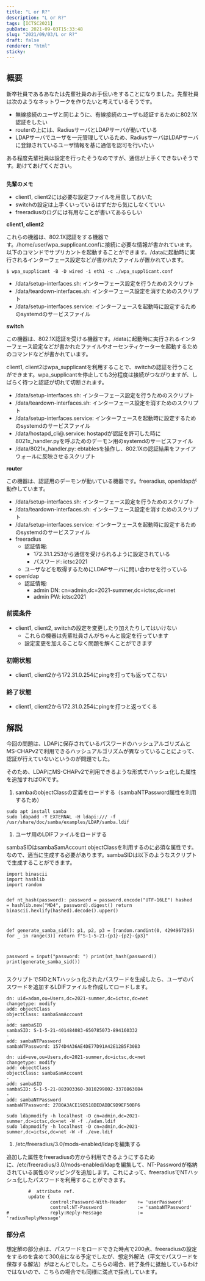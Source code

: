 ```yaml
---
title: "L or R?"
description: "L or R?"
tags: [ICTSC2021]
pubDate: 2021-09-03T15:33:48
slug: "2021/09/03/L or R?"
draft: false
renderer: "html"
sticky: 
---
```



<h2>概要</h2>



<p>新卒社員であるあなたは先輩社員のお手伝いをすることになりました。先輩社員は次のようなネットワークを作りたいと考えているそうです。</p>



<ul><li>無線接続のユーザと同じように、有線接続のユーザも認証するために802.1X認証をしたい</li><li>routerの上には、RadiusサーバとLDAPサーバが動いている</li><li>LDAPサーバでユーザを一元管理しているため、RadiusサーバはLDAPサーバに登録されているユーザ情報を基に通信を認可を行いたい</li></ul>



<p>ある程度先輩社員は設定を行ったそうなのですが、通信が上手くできないそうです。助けてあげてください。</p>



<figure class="wp-block-image"><img decoding="async" src="https://i.imgur.com/zQLSnQb.png.webp" alt=""/></figure>



<p><strong>先輩のメモ</strong></p>



<ul><li>client1, client2には必要な設定ファイルを用意しておいた</li><li>switchの設定は上手くいっているはずだから気にしなくていい</li><li>freeradiusのログには有用なことが書いてあるらしい</li></ul>



<p><strong>client1, client2</strong></p>



<p>これらの機器は、802.1X認証をする機器です。/home/user/wpa_supplicant.confに接続に必要な情報が書かれています。以下のコマンドでサプリカントを起動することができます。/dataに起動時に実行されるインターフェース設定などが書かれたファイルが置かれています。</p>


<div class="wp-block-syntaxhighlighter-code "><pre class="brush: plain; title: ; title: ; notranslate" title=""><code>$ wpa_supplicant -B -D wired -i eth1 -c ./wpa_supplicant.conf</code></pre></div>


<ul><li>/data/setup-interfaces.sh: インターフェース設定を行うためのスクリプト</li><li>/data/teardown-interfaces.sh: インターフェース設定を消すためのスクリプト</li><li>/data/setup-interfaces.service: インターフェースを起動時に設定するためのsystemdのサービスファイル</li></ul>



<p><strong>switch</strong></p>



<p>この機器は、802.1X認証を受ける機器です。/dataに起動時に実行されるインターフェース設定などが書かれたファイルやオーセンティケーターを起動するためのコマンドなどが書かれています。</p>



<p>client1, client2はwpa_supplicantを利用することで、switchの認証を行うことができます。wpa_supplicantを停止しても3分程度は接続がつながりますが、しばらく待つと認証が切れて切断されます。</p>



<ul><li>/data/setup-interfaces.sh: インターフェース設定を行うためのスクリプト</li><li>/data/teardown-interfaces.sh: インターフェース設定を消すためのスクリプト</li><li>/data/setup-interfaces.service: インターフェースを起動時に設定するためのsystemdのサービスファイル</li><li>/data/hostapd_cli@.service: hostapdが認証を許可した時に8021x_handler.pyを呼ぶためのデーモン用のsystemdのサービスファイル</li><li>/data/8021x_handler.py: ebtablesを操作し、802.1Xの認証結果をファイアウォールに反映させるスクリプト</li></ul>



<p><strong>router</strong></p>



<p>この機器は、認証用のデーモンが動いている機器です。freeradius, openldapが動作しています。</p>



<ul><li>/data/setup-interfaces.sh: インターフェース設定を行うためのスクリプト</li><li>/data/teardown-interfaces.sh: インターフェース設定を消すためのスクリプト</li><li>/data/setup-interfaces.service: インターフェースを起動時に設定するためのsystemdのサービスファイル</li><li>freeradius<ul><li>認証情報:<ul><li>172.31.1.253から通信を受けられるように設定されている</li><li>パスワード: ictsc2021</li></ul></li><li>ユーザなどを取得するためにLDAPサーバに問い合わせを行っている</li></ul></li><li>openldap<ul><li>認証情報:<ul><li>admin DN: cn=admin,dc=2021-summer,dc=ictsc,dc=net</li><li>admin PW: ictsc2021</li></ul></li></ul></li></ul>



<h3>前提条件</h3>



<ul><li>client1, client2, switchの設定を変更したり加えたりしてはいけない<ul><li>これらの機器は先輩社員さんがちゃんと設定を行っています</li><li>設定変更を加えることなく問題を解くことができます</li></ul></li></ul>



<h3>初期状態</h3>



<ul><li>client1, client2から172.31.0.254にpingを打っても返ってこない</li></ul>



<h3>終了状態</h3>



<ul><li>client1, client2から172.31.0.254にpingを打つと返ってくる</li></ul>



<h2>解説</h2>



<p>今回の問題は、LDAPに保存されているパスワードのハッシュアルゴリズムとMS-CHAPv2で利用できるハッシュアルゴリズムが異なっていることによって、認証が行えていないというのが問題でした。</p>



<p>そのため、LDAPにMS-CHAPv2で利用できるような形式でハッシュ化した属性を追加すればOKです。</p>



<ol><li>sambaのobjectClassの定義をロードする（sambaNTPassword属性を利用するため）</li></ol>


<div class="wp-block-syntaxhighlighter-code "><pre class="brush: plain; title: ; title: ; notranslate" title=""><code>sudo apt install samba
sudo ldapadd -Y EXTERNAL -H ldapi:/// -f /usr/share/doc/samba/examples/LDAP/samba.ldif</code></pre></div>


<ol><li>ユーザ用のLDIFファイルをロードする</li></ol>



<p>sambaSIDはsambaSamAccount objectClassを利用するのに必須な属性です。なので、適当に生成する必要があります。sambaSIDは以下のようなスクリプトで生成することができます。</p>


<div class="wp-block-syntaxhighlighter-code "><pre class="brush: plain; title: ; title: ; notranslate" title=""><code>import binascii
import hashlib
import random

def nt_hash(password):
    password = password.encode(&quot;UTF-16LE&quot;)
    hashed = hashlib.new(&quot;MD4&quot;, password).digest()
    return binascii.hexlify(hashed).decode().upper()

def generate_samba_sid():
    p1, p2, p3 = &#91;random.randint(0, 4294967295) for _ in range(3)]
    return f&quot;S-1-5-21-{p1}-{p2}-{p3}&quot;

password = input(&quot;password: &quot;)
print(nt_hash(password))
print(generate_samba_sid())</code></pre></div>


<p>スクリプトでSIDとNTハッシュ化されたパスワードを生成したら、ユーザのパスワードを追加するLDIFファイルを作成してロードします。</p>


<div class="wp-block-syntaxhighlighter-code "><pre class="brush: plain; title: ; title: ; notranslate" title=""><code>dn: uid=adam,ou=Users,dc=2021-summer,dc=ictsc,dc=net
changetype: modify
add: objectClass
objectClass: sambaSamAccount
-
add: sambaSID
sambaSID: S-1-5-21-401484083-650785073-894160332
-
add: sambaNTPassword
sambaNTPassword: 1574D4A36AE4DE77D91A42E12B5F30B3</code></pre></div>

<div class="wp-block-syntaxhighlighter-code "><pre class="brush: plain; title: ; title: ; notranslate" title=""><code>dn: uid=eve,ou=Users,dc=2021-summer,dc=ictsc,dc=net
changetype: modify
add: objectClass
objectClass: sambaSamAccount
-
add: sambaSID
sambaSID: S-1-5-21-883903360-3810299002-3370863084
-
add: sambaNTPassword
sambaNTPassword: 27B0A3ACE19B518DEDADBC9D9EF50BF6</code></pre></div>

<div class="wp-block-syntaxhighlighter-code "><pre class="brush: plain; title: ; title: ; notranslate" title=""><code>sudo ldapmodify -h localhost -D cn=admin,dc=2021-summer,dc=ictsc,dc=net -W -f ./adam.ldif
sudo ldapmodify -h localhost -D cn=admin,dc=2021-summer,dc=ictsc,dc=net -W -f ./eve.ldif</code></pre></div>


<ol><li>/etc/freeradius/3.0/mods-enabled/ldapを編集する</li></ol>



<p>追加した属性をfreeradiusの方から利用できるようにするために、/etc/freeradius/3.0/mods-enabled/ldapを編集して、NT-Passwordが格納されている属性のマッピングを追加します。これによって、freeradiusでNTハッシュ化したパスワードを利用することができます。</p>


<div class="wp-block-syntaxhighlighter-code "><pre class="brush: plain; title: ; title: ; notranslate" title=""><code>        #  attribute ref.
        update {
                control:Password-With-Header    += 'userPassword'
                control:NT-Password             := 'sambaNTPassword'
#               reply:Reply-Message             := 'radiusReplyMessage'</code></pre></div>


<h3>部分点</h3>



<p>想定解の部分点は、パスワードをロードできた時点で200点、freeradiusの設定をするのを含めて300点になる予定でしたが、想定外解法（平文でパスワードを保存する解法）がほとんどでした。こちらの場合、終了条件に抵触しているわけではないので、こちらの場合でも同様に満点で採点しています。</p>
